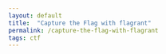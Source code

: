 ```yaml
---
layout: default
title:  "Capture the Flag with flagrant"
permalink: /capture-the-flag-with-flagrant
tags: ctf
---
```

